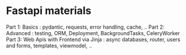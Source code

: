 # Fastapi materials
Part 1: Basics : pydantic, requests, error handling, cache, ..
Part 2: Advanced : testing, ORM, Deployment, BackgroundTasks, CeleryWorker
Part 3: Web Apis with Frontend via Jinja : async databases, router, users and forms, templates, viewmodel, ..

